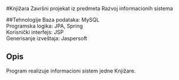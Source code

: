 #Knjižara
Završni projekat iz predmeta Razvoj informacionih sistema

##Tehnologije
Baza podataka: MySQL  
Programska logika: JPA, Spring  
Korisnički interfejs: JSP  
Generisanje izveštaja: Jaspersoft  

Opis
----
Program realizuje informacioni sistem jedne Knjižare. 
